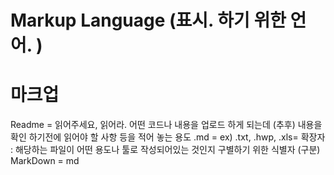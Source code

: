 # Markup Language (표시. 하기 위한 언어. )

# 마크업

Readme = 읽어주세요, 읽어라. 어떤 코드나 내용을 업로드 하게 되는데 (추후) 내용을 확인 하기전에 읽어야 할 사항 등을 적어 놓는 용도
.md = ex) .txt, .hwp, .xls= 확장자 : 해당하는 파일이 어떤 용도나 툴로 작성되어있는 것인지 구별하기 위한 식별자 (구분)
MarkDown = md

